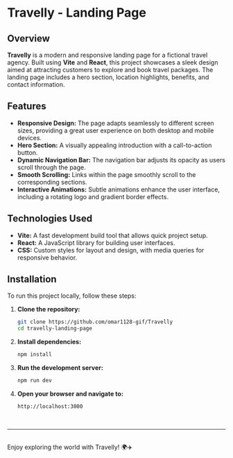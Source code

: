 # Travelly - Landing Page

## Overview

**Travelly** is a modern and responsive landing page for a fictional travel agency. Built using **Vite** and **React**, this project showcases a sleek design aimed at attracting customers to explore and book travel packages. The landing page includes a hero section, location highlights, benefits, and contact information.

## Features

- **Responsive Design:** The page adapts seamlessly to different screen sizes, providing a great user experience on both desktop and mobile devices.
- **Hero Section:** A visually appealing introduction with a call-to-action button.
- **Dynamic Navigation Bar:** The navigation bar adjusts its opacity as users scroll through the page.
- **Smooth Scrolling:** Links within the page smoothly scroll to the corresponding sections.
- **Interactive Animations:** Subtle animations enhance the user interface, including a rotating logo and gradient border effects.

## Technologies Used

- **Vite:** A fast development build tool that allows quick project setup.
- **React:** A JavaScript library for building user interfaces.
- **CSS:** Custom styles for layout and design, with media queries for responsive behavior.
  
## Installation

To run this project locally, follow these steps:

1. **Clone the repository:**
   ```bash
   git clone https://github.com/omar1128-gif/Travelly
   cd travelly-landing-page
   ```
2. **Install dependencies:**
    ```bash
    npm install
    ```
3. **Run the development server:**
    ```bash
    npm run dev
    ```
4. **Open your browser and navigate to:**
    ```
    http://localhost:3000
    ```
    
<br/>

---
<br/>
Enjoy exploring the world with Travelly! 🌍✈️